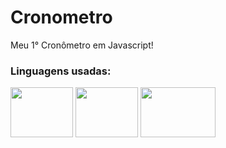 # Cronometro

Meu 1° Cronômetro em Javascript!

### Linguagens usadas:

<div>
 <img align="center" height="80" width="100" src="https://cdn.jsdelivr.net/gh/devicons/devicon/icons/html5/html5-plain-wordmark.svg" />
 <img align="center" height="80" width="100" src="https://cdn.jsdelivr.net/gh/devicons/devicon/icons/css3/css3-plain-wordmark.svg" />
 <img align="center" height="80" width="120" src="https://cdn.jsdelivr.net/gh/devicons/devicon/icons/javascript/javascript-plain.svg" />
</div>
